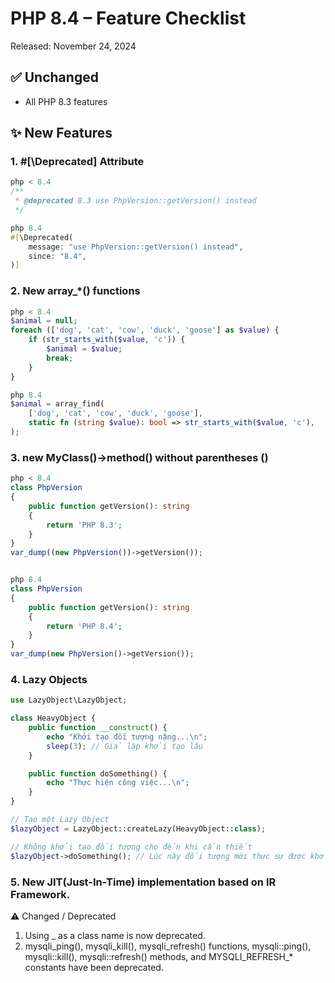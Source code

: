 # PHP 8.4 – Feature Checklist

Released: November 24, 2024

## ✅ Unchanged
- All PHP 8.3 features

## ✨ New Features

### 1. #[\Deprecated] Attribute
```php
php < 8.4
/**
 * @deprecated 8.3 use PhpVersion::getVersion() instead
 */

php 8.4
#[\Deprecated(
    message: "use PhpVersion::getVersion() instead",
    since: "8.4",
)]
```

### 2. New array_*() functions
```php
php < 8.4
$animal = null;
foreach (['dog', 'cat', 'cow', 'duck', 'goose'] as $value) {
    if (str_starts_with($value, 'c')) {
        $animal = $value;
        break;
    }
}

php 8.4
$animal = array_find(
    ['dog', 'cat', 'cow', 'duck', 'goose'],
    static fn (string $value): bool => str_starts_with($value, 'c'),
);
```

### 3. new MyClass()->method() without parentheses ()
```php
php < 8.4
class PhpVersion
{
    public function getVersion(): string
    {
        return 'PHP 8.3';
    }
}
var_dump((new PhpVersion())->getVersion());


php 8.4
class PhpVersion
{
    public function getVersion(): string
    {
        return 'PHP 8.4';
    }
}
var_dump(new PhpVersion()->getVersion());
```

### 4. Lazy Objects
```php
use LazyObject\LazyObject;

class HeavyObject {
    public function __construct() {
        echo "Khởi tạo đối tượng nặng...\n";
        sleep(3); // Giả lập khởi tạo lâu
    }

    public function doSomething() {
        echo "Thực hiện công việc...\n";
    }
}

// Tạo một Lazy Object
$lazyObject = LazyObject::createLazy(HeavyObject::class);

// Không khởi tạo đối tượng cho đến khi cần thiết
$lazyObject->doSomething(); // Lúc này đối tượng mới thực sự được khởi tạo
```

### 5. New JIT(Just-In-Time) implementation based on IR Framework.

⚠️ Changed / Deprecated

1. Using _ as a class name is now deprecated.
2. mysqli_ping(), mysqli_kill(), mysqli_refresh() functions, mysqli::ping(), mysqli::kill(), mysqli::refresh() methods, and MYSQLI_REFRESH_* constants have been deprecated.